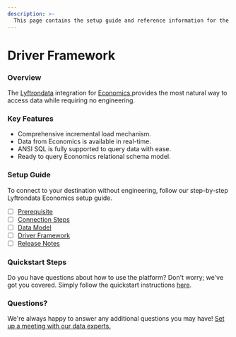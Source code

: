```yaml
---
description: >-
  This page contains the setup guide and reference information for the Economics source connector.
---
```


# Driver Framework

### Overview

The [Lyftrondata](https://www.lyftrondata.com/) integration for [Economics](https://www.lyftrondata.com/integration/economics/)[ ](https://www.lyftrondata.com/integration/economics/)provides the most natural way to access data while requiring no engineering.

### Key Features

* Comprehensive incremental load mechanism.
* Data from Economics is available in real-time.&#x20;
* ANSI SQL is fully supported to query data with ease.
* Ready to query Economics relational schema model.

### Setup Guide

To connect to your destination without engineering, follow our step-by-step Lyftrondata Economics setup guide.

* [ ] [Prerequisite](../../business-analytics/economics/prerequisite.md)
* [ ] [Connection Steps](../../business-analytics/economics/connection-steps.md)
* [ ] [Data Model](../../business-analytics/economics/data-model/)
* [ ] [Driver Framework](../../business-analytics/economics/driver-framework/)
* [ ] [Release Notes](../../business-analytics/economics/release-notes.md)

### Quickstart Steps

Do you have questions about how to use the platform? Don't worry; we've got you covered. Simply follow the quickstart instructions [here](../../../quickstart-steps.md).

### Questions? <a href="#questions" id="questions"></a>

We're always happy to answer any additional questions you may have! [Set up a meeting with our data experts.](https://www.lyftrondata.com/book-a-meeting/)


